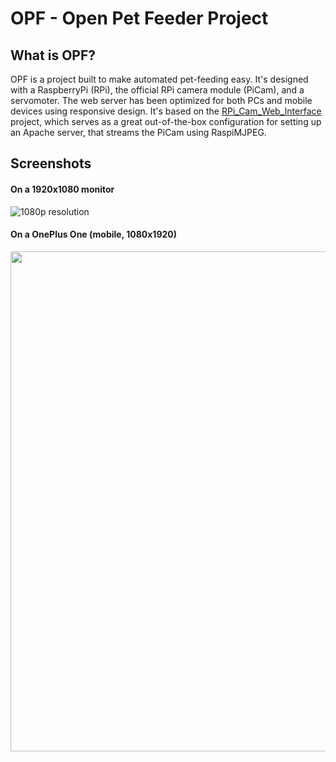 # OPF - Open Pet Feeder Project

## What is OPF?

OPF is a project built to make automated pet-feeding easy. It's designed with a RaspberryPi (RPi), the official RPi camera module (PiCam), and a servomoter. The web server has been optimized for both PCs and mobile devices using responsive design. It's based on the [RPi_Cam_Web_Interface](http://elinux.org/RPi-Cam-Web-Interface) project, which serves as a great out-of-the-box configuration for setting up an Apache server, that streams the PiCam using RaspiMJPEG.

## Screenshots

#### On a 1920x1080 monitor
![1080p resolution](http://i.imgur.com/yJVT65S.png)

#### On a OnePlus One (mobile, 1080x1920)
<a href="url"><img src="http://i.imgur.com/5CXr7BK.png" height="800" ></a>
